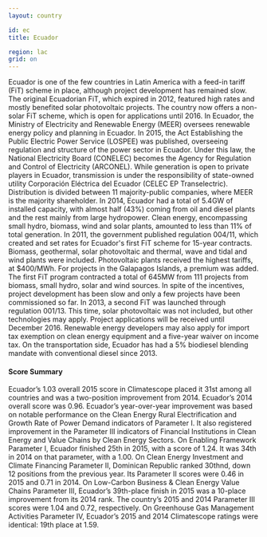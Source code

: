 ```yaml
---
layout: country

id: ec
title: Ecuador

region: lac
grid: on
---
```

Ecuador is one of the few countries in Latin America with a feed-in tariff (FiT) scheme in place, although project development has remained slow. The original Ecuadorian FiT, which expired in 2012, featured high rates and mostly benefited solar photovoltaic projects. The country now offers a non-solar FiT scheme, which is open for applications until 2016.
In Ecuador, the Ministry of Electricity and Renewable Energy (MEER) oversees renewable energy policy and planning in Ecuador. In 2015, the Act Establishing the Public Electric Power Service (LOSPEE) was published, overseeing regulation and structure of the power sector in Ecuador. Under this law, the National Electricity Board (CONELEC) becomes the Agency for Regulation and Control of Electricity (ARCONEL). 
While generation is open to private players in Ecuador, transmission is under the responsibility of state-owned utility Corporación Eléctrica del Ecuador (CELEC EP Transelectric). Distribution is divided between 11 majority-public companies, where MEER is the majority shareholder. 
In 2014, Ecuador had a total of 5.4GW of installed capacity, with almost half (43%) coming from oil and diesel plants and the rest mainly from large hydropower. Clean energy, encompassing small hydro, biomass, wind and solar plants, amounted to less than 11% of total generation.
In 2011, the government published regulation 004/11, which created and set rates for Ecuador's first FiT scheme for 15-year contracts. Biomass, geothermal, solar photovoltaic and thermal, wave and tidal and wind plants were included. Photovoltaic plants received the highest tariffs, at $400/MWh. For projects in the Galapagos Islands, a premium was added. The first FiT program contracted a total of 645MW from 111 projects from biomass, small hydro, solar and wind sources. In spite of the incentives, project development has been slow and only a few projects have been commissioned so far. 
In 2013, a second FiT was launched through regulation 001/13. This time, solar photovoltaic was not included, but other technologies may apply. Project applications will be received until December 2016.
Renewable energy developers may also apply for import tax exemption on clean energy equipment and a five-year waiver on income tax. On the transportation side, Ecuador has had a 5% biodiesel blending mandate with conventional diesel since 2013.

#### Score Summary

Ecuador’s 1.03 overall 2015 score in Climatescope placed it 31st among all countries and was a two-position improvement from 2014. Ecuador’s 2014 overall score was 0.96.
Ecuador’s year-over-year improvement was based on notable performance on the Clean Energy Rural Electrification and Growth Rate of Power Demand indicators of Parameter I. It also registered improvement in the Parameter III indicators of Financial Institutions in Clean Energy and Value Chains by Clean Energy Sectors.
On Enabling Framework Parameter I, Ecuador finished 25th in 2015, with a score of 1.24. It was 34th in 2014 on that parameter, with a 1.00.
On Clean Energy Investment and Climate Financing Parameter II, Dominican Republic ranked 30thnd, down 12 positions from the previous year. Its Parameter II scores were 0.46 in 2015 and 0.71 in 2014.
On Low-Carbon Business & Clean Energy Value Chains Parameter III, Ecuador’s 39th-place finish in 2015 was a 10-place improvement from its 2014 rank. The country’s 2015 and 2014 Parameter III scores were 1.04 and 0.72, respectively.
On Greenhouse Gas Management Activities Parameter IV, Ecuador’s 2015 and 2014 Climatescope ratings were identical: 19th place at 1.59.
